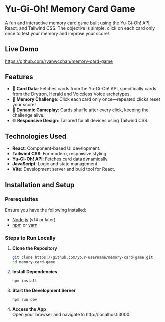 # Yu-Gi-Oh! Memory Card Game

A fun and interactive memory card game built using the Yu-Gi-Oh! API, React, and Tailwind CSS. The objective is simple: click on each card only once to test your memory and improve your score!

## Live Demo
https://github.com/ryanwcchan/memory-card-game

## Features

- 🎴 **Card Data**: Fetches cards from the Yu-Gi-Oh! API, specifically cards from the Drytron, Herald and Voiceless Voice archetypes.  
- 🧠 **Memory Challenge**: Click each card only once—repeated clicks reset your score!  
- 🔄 **Dynamic Gameplay**: Cards shuffle after every click, keeping the challenge alive.  
- 🌐 **Responsive Design**: Tailored for all devices using Tailwind CSS.  

## Technologies Used

- **React**: Component-based UI development.  
- **Tailwind CSS**: For modern, responsive styling.  
- **Yu-Gi-Oh! API**: Fetches card data dynamically.  
- **JavaScript**: Logic and state management.  
- **Vite**: Development server and build tool for React.  

## Installation and Setup

### Prerequisites

Ensure you have the following installed:  

- [Node.js](https://nodejs.org/) (v14 or later)  
- [npm](https://www.npmjs.com/) or [yarn](https://yarnpkg.com/)  

### Steps to Run Locally

1. **Clone the Repository**  
   ```bash
   git clone https://github.com/your-username/memory-card-game.git
   cd memory-card-game

2. **Install Dependencies**  
   ```bash
   npm install

3. **Start the Development Server**  
   ```bash
   npm run dev

4. **Access the App**  
   Open your browser and navigate to http://localhost:3000.
